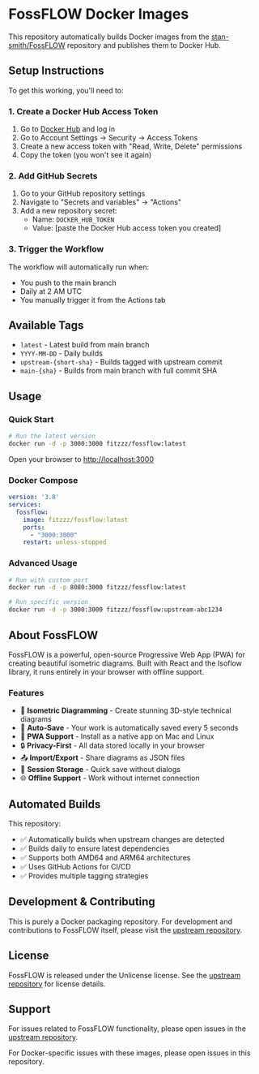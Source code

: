 # FossFLOW Docker Images

This repository automatically builds Docker images from the [stan-smith/FossFLOW](https://github.com/stan-smith/FossFLOW) repository and publishes them to Docker Hub.

## Setup Instructions

To get this working, you'll need to:

### 1. Create a Docker Hub Access Token

1. Go to [Docker Hub](https://hub.docker.com/) and log in
2. Go to Account Settings → Security → Access Tokens
3. Create a new access token with "Read, Write, Delete" permissions
4. Copy the token (you won't see it again)

### 2. Add GitHub Secrets

1. Go to your GitHub repository settings
2. Navigate to "Secrets and variables" → "Actions"
3. Add a new repository secret:
   - Name: `DOCKER_HUB_TOKEN`
   - Value: [paste the Docker Hub access token you created]

### 3. Trigger the Workflow

The workflow will automatically run when:
- You push to the main branch
- Daily at 2 AM UTC
- You manually trigger it from the Actions tab

## Available Tags

- `latest` - Latest build from main branch
- `YYYY-MM-DD` - Daily builds
- `upstream-{short-sha}` - Builds tagged with upstream commit
- `main-{sha}` - Builds from main branch with full commit SHA

## Usage

### Quick Start

```bash
# Run the latest version
docker run -d -p 3000:3000 fitzzz/fossflow:latest
```

Open your browser to [http://localhost:3000](http://localhost:3000)

### Docker Compose

```yaml
version: '3.8'
services:
  fossflow:
    image: fitzzz/fossflow:latest
    ports:
      - "3000:3000"
    restart: unless-stopped
```

### Advanced Usage

```bash
# Run with custom port
docker run -d -p 8080:3000 fitzzz/fossflow:latest

# Run specific version
docker run -d -p 3000:3000 fitzzz/fossflow:upstream-abc1234
```

## About FossFLOW

FossFLOW is a powerful, open-source Progressive Web App (PWA) for creating beautiful isometric diagrams. Built with React and the Isoflow library, it runs entirely in your browser with offline support.

### Features

- 🎨 **Isometric Diagramming** - Create stunning 3D-style technical diagrams
- 💾 **Auto-Save** - Your work is automatically saved every 5 seconds
- 📱 **PWA Support** - Install as a native app on Mac and Linux
- 🔒 **Privacy-First** - All data stored locally in your browser
- 📤 **Import/Export** - Share diagrams as JSON files
- 🎯 **Session Storage** - Quick save without dialogs
- 🌐 **Offline Support** - Work without internet connection

## Automated Builds

This repository:

- ✅ Automatically builds when upstream changes are detected
- ✅ Builds daily to ensure latest dependencies
- ✅ Supports both AMD64 and ARM64 architectures
- ✅ Uses GitHub Actions for CI/CD
- ✅ Provides multiple tagging strategies

## Development & Contributing

This is purely a Docker packaging repository. For development and contributions to FossFLOW itself, please visit the [upstream repository](https://github.com/stan-smith/FossFLOW).

## License

FossFLOW is released under the Unlicense license. See the [upstream repository](https://github.com/stan-smith/FossFLOW) for license details.

## Support

For issues related to FossFLOW functionality, please open issues in the [upstream repository](https://github.com/stan-smith/FossFLOW/issues).

For Docker-specific issues with these images, please open issues in this repository.